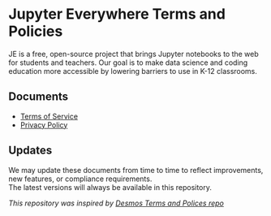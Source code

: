 # Jupyter Everywhere Terms and Policies
JE is a free, open-source project that brings Jupyter notebooks to the web for students and teachers. Our goal is to make data science and coding education more accessible by lowering barriers to use in K-12 classrooms.

## Documents
- [Terms of Service](./terms-of-service.md)  
- [Privacy Policy](./privacy-policy.md)


## Updates
We may update these documents from time to time to reflect improvements, new features, or compliance requirements.  
The latest versions will always be available in this repository.


*This repository was inspired by [Desmos Terms and Polices repo](https://github.com/desmosinc/policies?tab=readme-ov-file)*